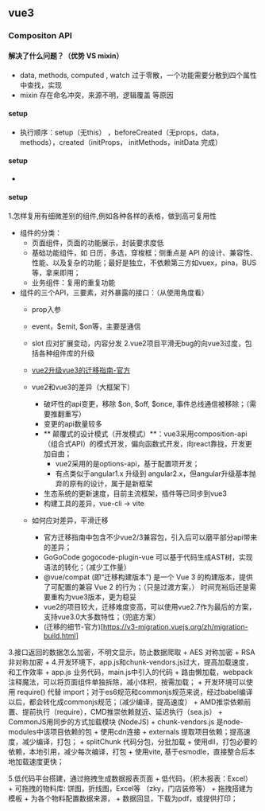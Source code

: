 ## vue3

### Compositon API
#### 解决了什么问题？（优势 VS mixin）
+ data, methods, computed , watch 过于零散，一个功能需要分散到四个属性中查找，实现
+ mixin 存在命名冲突，来源不明，逻辑覆盖 等原因
#### setup
+ 执行顺序：setup（无this） ，beforeCreated（无props，data，methods），created（initProps， initMethods，initData 完成）
#### setup
+ 
#### setup


#### 
1.怎样复用有细微差别的组件,例如各种各样的表格，做到高可复用性
+ 组件的分类：
  + 页面组件，页面的功能展示，封装要求度低
  + 基础功能组件，如 日历，多选，穿梭框；侧重点是 API 的设计、兼容性、性能、以及复杂的功能；最好是独立，不依赖第三方如vuex，pina，BUS等，拿来即用；
  + 业务组件：复用的重复功能
+ 组件的三个API，三要素，对外暴露的接口：（从使用角度看）
  + prop入参
  + event，$emit, $on等，主要是通信
  + slot 应对扩展变动，内容分发
2.vue2项目平滑无bug的向vue3过度，包括各种组件库的升级
  + [vue2升级vue3的迁移指南-官方](https://v3-migration.vuejs.org/zh/)

  + vue2和vue3的差异（大框架下）
    + 破坏性的api变更，移除 $on, $off, $once, 事件总线通信被移除；（需要推翻重写）
    + 变更的api数量较多
    + ** 颠覆式的设计模式（开发模式）**：vue3采用composition-api （组合式API）的模式开发，偏向函数式开发，向react靠拢，开发更加自由；
      + vue2采用的是options-api，基于配置项开发；
      + 有点类似于angular1.x 升级到 angular2.x，但angular升级基本抛弃的原有的设计，属于是新框架
    + 生态系统的更新速度，目前主流框架，插件等已同步到vue3
    + 构建工具的差异，vue-cli -> vite
  + 如何应对差异，平滑迁移
    + 官方迁移指南中包含不少vue2/3兼容包，引入后可以磨平部分api带来的差异；
    +  GoGoCode gogocode-plugin-vue 可以基于代码生成AST树，实现语法的转化；（减少工作量）
    +  @vue/compat (即“迁移构建版本”) 是一个 Vue 3 的构建版本，提供了可配置的兼容 Vue 2 的行为；（只是过渡方案，）
        时间充裕后还是需要重构为vue3版本，更为稳妥
    +  vue2的项目较大，迁移难度变高，可以使用vue2.7作为最后的方案，支持vue3.0大多数特性；（兜底方案）
    +  (迁移的细节-官方)[https://v3-migration.vuejs.org/zh/migration-build.html]

3.接口返回的数据怎么加密，不明文显示，防止数据爬取
    + AES 对称加密
    + RSA 非对称加密
    + 
4.开发环境下，app.js和chunk-vendors.js过大，提高加载速度，和工作效率
    + app.js 业务代码，main.js中引入的代码
      + 路由懒加载，webpack注释魔法，可以将页面组件单独拆除，减小体积，按需加载；
      + 开发环境可以使用 require() 代替 import；对于es6规范和commonjs规范来说，经过babel编译以后，都会转化成commonjs规范；（减少编译，提高速度）
        + AMD推崇依赖前置、提前执行（require），CMD推崇依赖就近、延迟执行（sea.js）
        + CommonJS用同步的方式加载模块 (NodeJS)
    + chunk-vendors.js 是node-modules中该项目依赖的包
      + 使用cdn连接 + externals 提取项目依赖；提高速度，减少编译，打包；
      + splitChunk 代码分包，分批加载
      + 使用dll，打包必要的依赖，本地引用，减少每次编译，打包
      + 使用vite, 基于esmodle，直接整合后本地加载速度更快；

5.低代码平台搭建，通过拖拽生成数据报表页面
    + 低代码，（积木报表：Excel）
    + 可拖拽的物料库: 饼图，折线图，Excel等 （zky，门店装修等）
    + 拖拽搭建为模板
    + 为各个物料配置数据来源，
    + 数据回显，下载为pdf，或提供打印；